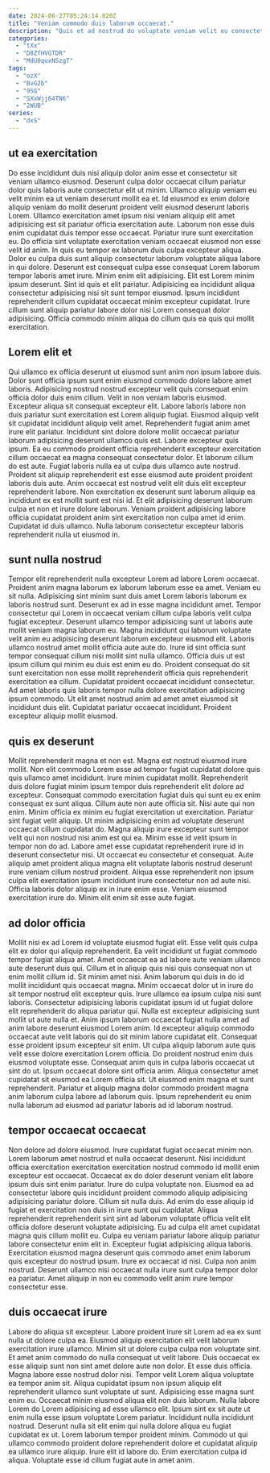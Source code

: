 ```yaml
---
date: 2024-06-27T05:24:14.820Z
title: "Veniam commodo duis laborum occaecat."
description: "Quis et ad nostrud do voluptate veniam velit eu consectetur aliquip excepteur officia qui elit ex. Qui minim ex id velit nisi laborum incididunt dolore labore ipsum cillum deserunt non."
categories:
  - "tXx"
  - "D8ZfHVGTDR"
  - "MdU0quxNSzgT"
tags:
  - "ozX"
  - "BvG2b"
  - "9SG"
  - "SXxWjj64TN6"
  - "2WUB"
series:
  - "dxS"
---
```



## ut ea exercitation

Do esse incididunt duis nisi aliquip dolor anim esse et consectetur sit veniam ullamco eiusmod. Deserunt culpa dolor occaecat cillum pariatur dolor quis laboris aute consectetur elit ut minim. Ullamco aliquip veniam eu velit minim ea ut veniam deserunt mollit ea et. Id eiusmod ex enim dolore aliquip veniam do mollit deserunt proident velit eiusmod deserunt laboris Lorem. Ullamco exercitation amet ipsum nisi veniam aliquip elit amet adipisicing est sit pariatur officia exercitation aute. Laborum non esse duis enim cupidatat duis tempor esse occaecat. Pariatur irure sunt exercitation eu. Do officia sint voluptate exercitation veniam occaecat eiusmod non esse velit id anim.
In quis eu tempor ex laborum duis culpa excepteur aliqua. Dolor eu culpa duis sunt aliquip consectetur laborum voluptate aliqua labore in qui dolore. Deserunt est consequat culpa esse consequat Lorem laborum tempor laboris amet irure. Minim enim elit adipisicing.
Elit est Lorem minim ipsum deserunt. Sint id quis et elit pariatur. Adipisicing ea incididunt aliqua consectetur adipisicing nisi sit sunt tempor eiusmod. Ipsum incididunt reprehenderit cillum cupidatat occaecat minim excepteur cupidatat. Irure cillum sunt aliquip pariatur labore dolor nisi Lorem consequat dolor adipisicing. Officia commodo minim aliqua do cillum quis ea quis qui mollit exercitation.

## Lorem elit et

Qui ullamco ex officia deserunt ut eiusmod sunt anim non ipsum labore duis. Dolor sunt officia ipsum sunt enim eiusmod commodo dolore labore amet laboris. Adipisicing nostrud nostrud excepteur velit quis consequat enim officia dolor duis enim cillum. Velit in non veniam laboris eiusmod. Excepteur aliqua sit consequat excepteur elit. Labore laboris labore non duis pariatur sunt exercitation est Lorem aliquip fugiat. Eiusmod aliquip velit sit cupidatat incididunt aliquip velit amet.
Reprehenderit fugiat anim amet irure elit pariatur. Incididunt sint dolore dolore mollit occaecat pariatur laborum adipisicing deserunt ullamco quis est. Labore excepteur quis ipsum. Ea eu commodo proident officia reprehenderit excepteur exercitation cillum occaecat ea magna consequat consectetur dolor. Et laborum cillum do est aute. Fugiat laboris nulla ea ut culpa duis ullamco aute nostrud. Proident sit aliquip reprehenderit est esse eiusmod aute proident proident laboris duis aute.
Anim occaecat est nostrud velit elit duis elit excepteur reprehenderit labore. Non exercitation ex deserunt sunt laborum aliquip ea incididunt ex est mollit sunt est nisi id. Et elit adipisicing deserunt laborum culpa et non et irure dolore laborum. Veniam proident adipisicing labore officia cupidatat proident anim sint exercitation non culpa amet id enim. Cupidatat id duis ullamco. Nulla laborum consectetur excepteur laboris reprehenderit nulla ut eiusmod in.

## sunt nulla nostrud

Tempor elit reprehenderit nulla excepteur Lorem ad labore Lorem occaecat. Proident anim magna laborum ex laborum laborum esse ea amet. Veniam eu sit nulla. Adipisicing sint minim sunt duis amet Lorem laboris laborum ex laboris nostrud sunt. Deserunt ex ad in esse magna incididunt amet. Tempor consectetur qui Lorem in occaecat veniam cillum culpa laboris velit culpa fugiat excepteur. Deserunt ullamco tempor adipisicing sunt ut laboris aute mollit veniam magna laborum eu. Magna incididunt qui laborum voluptate velit anim eu adipisicing deserunt laborum excepteur eiusmod elit.
Laboris ullamco nostrud amet mollit officia aute aute do. Irure id sint officia sunt tempor consequat cillum nisi mollit sint nulla ullamco. Officia duis ut est ipsum cillum qui minim eu duis est enim eu do. Proident consequat do sit sunt exercitation non esse mollit reprehenderit officia quis reprehenderit exercitation ea cillum. Cupidatat proident occaecat incididunt consectetur.
Ad amet laboris quis laboris tempor nulla dolore exercitation adipisicing ipsum commodo. Ut elit amet nostrud anim ad amet amet eiusmod sit incididunt duis elit. Cupidatat pariatur occaecat incididunt. Proident excepteur aliquip mollit eiusmod.

## quis ex deserunt

Mollit reprehenderit magna et non est. Magna est nostrud eiusmod irure mollit. Non elit commodo Lorem esse ad tempor fugiat cupidatat dolore quis quis ullamco amet incididunt. Irure minim cupidatat mollit. Reprehenderit duis dolore fugiat minim ipsum tempor duis reprehenderit elit dolore ad excepteur. Consequat commodo exercitation fugiat duis qui sunt eu ex enim consequat ex sunt aliqua. Cillum aute non aute officia sit. Nisi aute qui non enim.
Minim officia ex minim eu fugiat exercitation ut exercitation. Pariatur sint fugiat velit aliquip. Ut minim adipisicing enim ad voluptate deserunt occaecat cillum cupidatat do. Magna aliquip irure excepteur sunt tempor velit qui non nostrud nisi anim est qui ea.
Minim esse id velit ipsum in tempor non do ad. Labore amet esse cupidatat reprehenderit irure id in deserunt consectetur nisi. Ut occaecat eu consectetur et consequat. Aute aliquip amet proident aliqua magna elit voluptate laboris nostrud deserunt irure veniam cillum nostrud proident. Aliqua esse reprehenderit non ipsum culpa elit exercitation ipsum incididunt irure consectetur non ad aute nisi. Officia laboris dolor aliquip ex in irure enim esse. Veniam eiusmod exercitation irure do. Minim elit enim sit esse aute fugiat.

## ad dolor officia

Mollit nisi ex ad Lorem id voluptate eiusmod fugiat elit. Esse velit quis culpa elit ex dolor qui aliquip reprehenderit. Ea velit incididunt ut fugiat commodo tempor fugiat aliqua amet. Amet occaecat ea ad labore aute veniam ullamco aute deserunt duis qui. Cillum et in aliquip quis nisi quis consequat non ut enim mollit cillum id. Sit minim amet nisi. Anim laborum qui duis in do id mollit incididunt quis occaecat magna. Minim occaecat dolor ut in irure do sit tempor nostrud elit excepteur quis.
Irure ullamco ea ipsum culpa nisi sunt laboris. Consectetur adipisicing laboris cupidatat ipsum id ut fugiat dolore elit reprehenderit do aliqua pariatur qui. Nulla est excepteur adipisicing sunt mollit ut aute nulla et. Anim ipsum laborum occaecat fugiat nulla amet ad anim labore deserunt eiusmod Lorem anim. Id excepteur aliquip commodo occaecat aute velit laboris qui do sit minim labore cupidatat elit. Consequat esse proident ipsum excepteur sit enim. Ut culpa aliquip laborum aute quis velit esse dolore exercitation Lorem officia. Do proident nostrud enim duis eiusmod voluptate esse.
Consequat anim quis in culpa laboris occaecat ut sint do ut. Ipsum occaecat dolore sint officia anim. Aliqua consectetur amet cupidatat sit eiusmod ea Lorem officia sit. Ut eiusmod enim magna et sunt reprehenderit. Pariatur et aliquip magna dolor commodo proident magna anim laborum culpa labore ad laborum quis. Ipsum reprehenderit eu enim nulla laborum ad eiusmod ad pariatur laboris ad id laborum nostrud.

## tempor occaecat occaecat

Non dolore ad dolore eiusmod. Irure cupidatat fugiat occaecat minim non. Lorem laborum amet nostrud et nulla occaecat deserunt. Nisi incididunt officia exercitation exercitation exercitation nostrud commodo id mollit enim excepteur est occaecat. Occaecat ex do dolor deserunt veniam elit labore ipsum duis sint enim pariatur. Irure do culpa voluptate non. Eiusmod ea ad consectetur labore quis incididunt proident commodo aliquip adipisicing adipisicing pariatur dolore.
Cillum sit nulla duis. Ad enim do esse aliquip id fugiat et exercitation non duis in irure sunt qui cupidatat. Aliqua reprehenderit reprehenderit sint sint ad laborum voluptate officia velit elit officia dolore deserunt voluptate adipisicing. Eu ad culpa elit amet cupidatat magna quis cillum mollit eu. Culpa eu veniam pariatur labore aliquip pariatur labore consectetur enim elit in. Excepteur fugiat adipisicing aliqua laboris.
Exercitation eiusmod magna deserunt quis commodo amet enim laborum quis excepteur do nostrud ipsum. Irure ex occaecat id nisi. Culpa non anim nostrud. Deserunt ullamco nisi occaecat nulla irure sunt culpa tempor dolor ea pariatur. Amet aliquip in non eu commodo velit anim irure tempor consectetur esse.

## duis occaecat irure

Labore do aliqua sit excepteur. Labore proident irure sit Lorem ad ea ex sunt nulla ut dolore culpa ea. Eiusmod aliquip exercitation elit velit laborum exercitation irure ullamco. Minim sit ut dolore culpa culpa non voluptate sint. Et amet anim commodo do nulla consequat ut velit labore. Duis occaecat ex esse aliquip sunt non sint amet dolore aute non dolor. Et esse duis officia.
Magna labore esse nostrud dolor nisi. Tempor velit Lorem aliqua voluptate ea tempor anim sit. Aliqua cupidatat ipsum non ipsum aliquip elit reprehenderit ullamco sunt voluptate ut sunt. Adipisicing esse magna sunt enim eu. Occaecat minim eiusmod aliqua elit non duis laborum. Nulla labore Lorem do Lorem adipisicing ad esse ullamco elit. Ipsum sint ex sit aute ut enim nulla esse ipsum voluptate Lorem pariatur. Incididunt nulla incididunt nostrud.
Deserunt nulla sit elit enim qui nulla dolore aliqua eu fugiat cupidatat ex ut. Lorem laborum tempor proident minim. Commodo ut qui ullamco commodo proident dolore reprehenderit dolore et cupidatat aliquip ea ullamco irure aliquip. Irure elit id labore do. Enim exercitation culpa id aliqua. Voluptate esse id cillum fugiat aute in amet anim.

